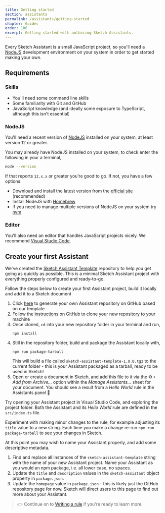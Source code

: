 ```yaml
---
title: Getting started
section: assistants
permalink: /assistants/getting-started
chapter: Guides
order: 100
excerpt: Getting started with authoring Sketch Assistants.
---
```


Every Sketch Assistant is a small JavaScript project, so you'll need a [NodeJS](https://nodejs.org) development environment on your system in order to get started making your own.

## Requirements

### Skills

- You'll need some command line skills
- Some familiarity with Git and GitHub
- JavaScript knowledge (and ideally some exposure to TypeScript, although this isn't essential)

### NodeJS

You'll need a recent version of [NodeJS](https://nodejs.org) installed on your system, at least version 12 or greater.

You may already have NodeJS installed on your system, to check enter the following in your a terminal,

```sh
node --version
```

If that reports `12.x.x` or greater you're good to go. If not, you have a few options:

- Download and install the latest version from the [official site](https://nodejs.org/en/download/) (recommended)
- Install NodeJS with [Homebrew](https://brew.sh)
- If you need to manage multiple versions of NodeJS on your system try [nvm](https://github.com/nvm-sh/nvm)

### Editor

You'll also need an editor that handles JavaScript projects nicely. We recommend [Visual Studio Code](https://visualstudio.microsoft.com/downloads/).

## Create your first Assistant

We've created the [Sketch Assistant Template](https://github.com/sketch-hq/sketch-assistant-template) repository to help you get going as quickly as possible. This is a minimal Sketch Assistant project with everything properly configured and ready-to-go.

Follow the steps below to create your first Assistant project, build it locally and add it to a Sketch document

1. Click [here](https://github.com/sketch-hq/sketch-assistant-template/generate) to generate your own Assistant repository on GitHub based on our template
1. Follow the [instructions](https://docs.github.com/en/github/creating-cloning-and-archiving-repositories/cloning-a-repository) on GitHub to clone your new repository to your machine
1. Once cloned, `cd` into your new repository folder in your terminal and run,
   ```
   npm install
   ```
1. Still in the repository folder, build and package the Assistant locally with,
   ```
   npm run package-tarball
   ```
   This will build a file called `sketch-assistant-template-1.0.0.tgz` to the current folder - this is your Assistant packaged as a tarball, ready to be used in Sketch!
1. Open or create a document in Sketch, and add this file to it via the ⚙️ › _Add from Archive…_ option within the _Manage Assistants…_ sheet for your document. You should see a result from a _Hello World_ rule in the Assistants panel 🎉

Try opening your Assistant project in Visual Studio Code, and exploring the project folder. Both the Assistant and its _Hello World_ rule are defined in the `src/index.ts` file.

Experiment with making minor changes to the rule, for example adjusting its `title` value to a new string. Each time you make a change re-run `npm run package-tarball` to see your changes in Sketch.

At this point you may wish to name your Assistant properly, and add some descriptive metadata.

1. Find and replace all instances of the `sketch-assistant-template` string with the name of your new Assistant project. Name your Assistant as you would an npm package, i.e. all lower case, no spaces.
1. Update the `title` and `description` values in the `sketch-assistant` object property in `package.json`.
1. Update the `homepage` value in `package.json` - this is likely just the GitHub repository page for now. Sketch will direct users to this page to find out more about your Assistant.

> 👉 Continue on to [Writing a rule](/assistants/writing-a-rule) if you're ready to learn more.
